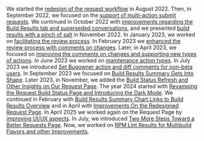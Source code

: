 We started the [redesign of the request workflow](/2022/08/15/request-workflow-redesign) in August 2022.
Then, in September 2022, we focused on the [support of multi-action submit requests](/2022/09/14/request-workflow-redesign-round-two).
We continued in October 2022 with [improvements regarding the Build Results tab and superseded conversations](/2022/10/24/request-workflow-redesign), and
we presented [build results with a pinch of salt](/2022/11/28/request-workflow-redesign) in November 2022.
In January 2023, we worked on [facilitating the review process](/2023/01/25/request-workflow-redesign).
In February 2023 we [enhanced the review process with comments on changes](/2023/03/07/request-workflow-redesign).
Later, in April 2023, we focused on [improving the comments on changes and supporting new types of actions](/2023/04/04/request-workflow-redesign).
In June 2023 we worked on [maintenance action types](/2023/06/01/request-workflow-redesign).
In July 2023 we introduced [Set Bugowner action and diff comments for non-beta users](/2023/07/11/request-workflow-redesign).
In September 2023 we focused on [Build Results Summary Gets Into Shape](/2023/09/08/request-workflow-redesign).
Later 2023, in November, we added the [Build Status Refresh and Other Insights on Our Request Page](/2023/11/30/introducing-build-status-refresh-and-other-insights-in-our-request-page).
The year 2024 started with [Revamping the Request Build Status Page and Introducing the Dark Mode](/2024/01/25/revamping-the-build-status-page-and-introducing-the-dark-mode).
We continued in February with [Build Results Summary Chart Links to Build Results Overview](/2024/02/19/build-results-summary-chart-links-to-build-results) and in April with [Improvements On the Redesigned Request Page](/2024/04/08/improvements-on-the-redesigned-request-page).
In April 2025 we worked again on the Request Page by [improving UI/UX aspects](/2025/04/02/ui-ux-improvements-for-redesigned-request-page).
In July, we introduced [Two More Steps Toward a Better Requests Page](/2025/07/16/request-redesign).
Now, we worked on [RPM Lint Results for Multibuild Flavors and other Improvements](/2025/08/12/request-workflow-redesign).
